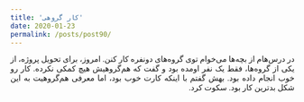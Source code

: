 ```yaml
---
title: 'کار گروهی'
date: 2020-01-23
permalink: /posts/post90/
---
```

<div align="justify" dir="rtl" style="font-family:vazir;">

در درس‌هام از بچه‌ها می‌خوام توی گروه‌های دونفره کار کنن. امروز، برای تحویل پروژه، از یکی از گروه‌ها، فقط یک نفر اومده بود و گفت که هم‌گروهیش هیچ کمکی نکرده. کار رو خوب انجام داده بود. بهش گفتم با اینکه کارت خوب بود، اما معرفی هم‌گروهیت به این شکل بدترین کار بود. سکوت کرد.

</div>
